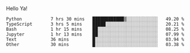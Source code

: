 Hello Ya!

<!--START_SECTION:waka-->

```text
Python           7 hrs 30 mins   ████████████▒░░░░░░░░░░░░   49.20 %
TypeScript       3 hrs 5 mins    █████░░░░░░░░░░░░░░░░░░░░   20.21 %
Bash             1 hr 15 mins    ██░░░░░░░░░░░░░░░░░░░░░░░   08.25 %
Jupyter          1 hr 13 mins    ██░░░░░░░░░░░░░░░░░░░░░░░   07.99 %
Text             36 mins         █░░░░░░░░░░░░░░░░░░░░░░░░   03.94 %
Other            30 mins         █░░░░░░░░░░░░░░░░░░░░░░░░   03.38 %
```

<!--END_SECTION:waka-->
